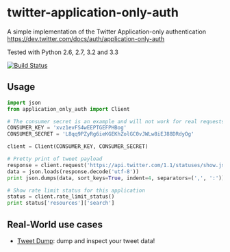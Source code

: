 twitter-application-only-auth
=============================

A simple implementation of the Twitter Application-only authentication
https://dev.twitter.com/docs/auth/application-only-auth

Tested with Python 2.6, 2.7, 3.2 and 3.3

[![Build Status](https://travis-ci.org/pabluk/twitter-application-only-auth.png)](https://travis-ci.org/pabluk/twitter-application-only-auth)


Usage
-----

```python
import json
from application_only_auth import Client

# The consumer secret is an example and will not work for real requests
CONSUMER_KEY = 'xvz1evFS4wEEPTGEFPHBog'
CONSUMER_SECRET = 'L8qq9PZyRg6ieKGEKhZolGC0vJWLw8iEJ88DRdyOg'

client = Client(CONSUMER_KEY, CONSUMER_SECRET)

# Pretty print of tweet payload
response = client.request('https://api.twitter.com/1.1/statuses/show.json?id=316683059296624640')
data = json.loads(response.decode('utf-8'))
print json.dumps(data, sort_keys=True, indent=4, separators=(',', ':'))

# Show rate limit status for this application
status = client.rate_limit_status()
print status['resources']['search']
```

Real-World use cases
--------------------

* [Tweet Dump](http://tweetdump.info/): dump and inspect your tweet data!

